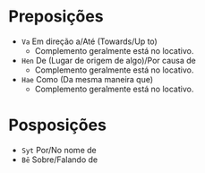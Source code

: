 # Preposições

-   `Va` Em direção a/Até (Towards/Up to)
    -   Complemento geralmente está no locativo.
-   `Hen` De (Lugar de origem de algo)/Por causa de
    -   Complemento geralmente está no locativo.
-   `Hae` Como (Da mesma maneira que)
    -   Complemento geralmente está no locativo.

# Posposições

-   `Syt` Por/No nome de
-   `Bē` Sobre/Falando de
